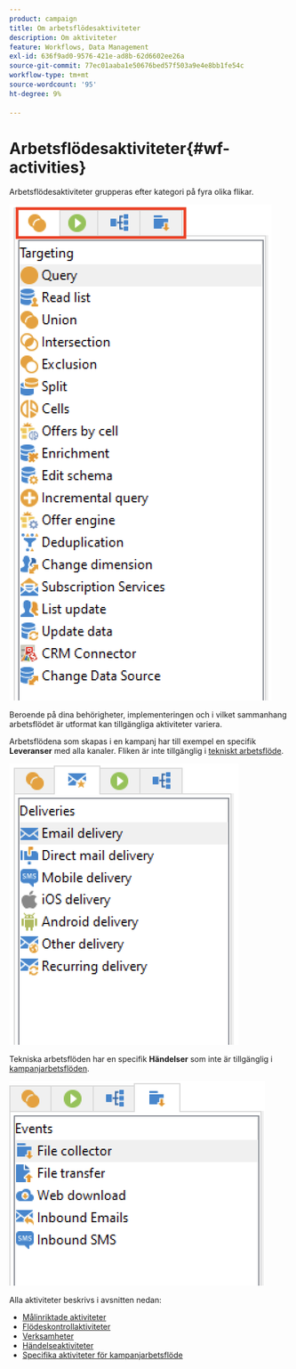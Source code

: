 ```yaml
---
product: campaign
title: Om arbetsflödesaktiviteter
description: Om aktiviteter
feature: Workflows, Data Management
exl-id: 636f9ad0-9576-421e-ad8b-62d6602ee26a
source-git-commit: 77ec01aaba1e50676bed57f503a9e4e8bb1fe54c
workflow-type: tm+mt
source-wordcount: '95'
ht-degree: 9%

---
```


# Arbetsflödesaktiviteter{#wf-activities}

Arbetsflödesaktiviteter grupperas efter kategori på fyra olika flikar.

![](assets/wf-activity-tabs.png)

Beroende på dina behörigheter, implementeringen och i vilket sammanhang arbetsflödet är utformat kan tillgängliga aktiviteter variera.

Arbetsflödena som skapas i en kampanj har till exempel en specifik **Leveranser** med alla kanaler. Fliken är inte tillgänglig i [tekniskt arbetsflöde](technical-workflows.md).

![](assets/campaign-wf-activities.png)

Tekniska arbetsflöden har en specifik **Händelser** som inte är tillgänglig i [kampanjarbetsflöden](campaign-workflows.md).

![](assets/tech-wf-activities.png)

Alla aktiviteter beskrivs i avsnitten nedan:

* [Målinriktade aktiviteter](targeting-activities.md)
* [Flödeskontrollaktiviteter](flow-control-activities.md)
* [Verksamheter](action-activities.md)
* [Händelseaktiviteter](event-activities.md)
* [Specifika aktiviteter för kampanjarbetsflöde](../campaigns/marketing-campaign-deliveries.md)
